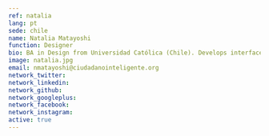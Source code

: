 ```yaml
---
ref: natalia
lang: pt
sede: chile
name: Natalia Matayoshi
function: Designer
bio: BA in Design from Universidad Católica (Chile). Develops interfaces. Cultural hybrid, passionate about new technologies, music and coffee.
image: natalia.jpg
email: nmatayoshi@ciudadanointeligente.org
network_twitter:
network_linkedin:
network_github:
network_googleplus:
network_facebook:
network_instagram:
active: true
---
```

